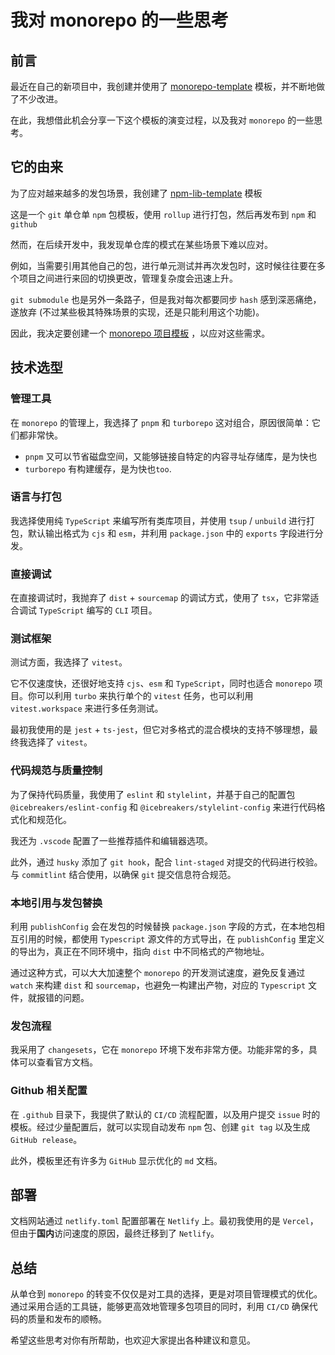 # 我对 monorepo 的一些思考

## 前言

最近在自己的新项目中，我创建并使用了 [monorepo-template](https://github.com/sonofmagic/monorepo-template) 模板，并不断地做了不少改进。

在此，我想借此机会分享一下这个模板的演变过程，以及我对 `monorepo` 的一些思考。

## 它的由来

为了应对越来越多的发包场景，我创建了 [npm-lib-template](https://github.com/sonofmagic/npm-lib-template) 模板

这是一个 `git` 单仓单 `npm` 包模板，使用 `rollup` 进行打包，然后再发布到 `npm` 和 `github`

然而，在后续开发中，我发现单仓库的模式在某些场景下难以应对。

例如，当需要引用其他自己的包，进行单元测试并再次发包时，这时候往往要在多个项目之间进行来回的切换更改，管理复杂度会迅速上升。

`git submodule` 也是另外一条路子，但是我对每次都要同步 `hash` 感到深恶痛绝，遂放弃 (不过某些极其特殊场景的实现，还是只能利用这个功能)。

因此，我决定要创建一个 [monorepo 项目模板](https://github.com/sonofmagic/monorepo-template) ，以应对这些需求。

## 技术选型

### 管理工具

在 `monorepo` 的管理上，我选择了 `pnpm` 和 `turborepo` 这对组合，原因很简单：它们都非常快。

- `pnpm` 又可以节省磁盘空间，又能够链接自特定的内容寻址存储库，是为快也
- `turborepo` 有构建缓存，是为快也`too`.

### 语言与打包

我选择使用纯 `TypeScript` 来编写所有类库项目，并使用 `tsup` / `unbuild` 进行打包，默认输出格式为 `cjs` 和 `esm`，并利用 `package.json` 中的 `exports` 字段进行分发。

### 直接调试

在直接调试时，我抛弃了 `dist` + `sourcemap` 的调试方式，使用了 `tsx`，它非常适合调试 `TypeScript` 编写的 `CLI` 项目。

### 测试框架

测试方面，我选择了 `vitest`。

它不仅速度快，还很好地支持 `cjs`、`esm` 和 `TypeScript`，同时也适合 `monorepo` 项目。你可以利用 `turbo` 来执行单个的 `vitest` 任务，也可以利用 `vitest.workspace` 来进行多任务测试。

最初我使用的是 `jest` + `ts-jest`，但它对多格式的混合模块的支持不够理想，最终我选择了 `vitest`。

### 代码规范与质量控制

为了保持代码质量，我使用了 `eslint` 和 `stylelint`，并基于自己的配置包 `@icebreakers/eslint-config` 和 `@icebreakers/stylelint-config` 来进行代码格式化和规范化。

我还为 `.vscode` 配置了一些推荐插件和编辑器选项。

此外，通过 `husky` 添加了 `git hook`，配合 `lint-staged` 对提交的代码进行校验。与 `commitlint` 结合使用，以确保 `git` 提交信息符合规范。

### 本地引用与发包替换

利用 `publishConfig` 会在发包的时候替换 `package.json` 字段的方式，在本地包相互引用的时候，都使用 `Typescript` 源文件的方式导出，在 `publishConfig` 里定义的导出为，真正在不同环境中，指向 `dist` 中不同格式的产物地址。

通过这种方式，可以大大加速整个 `monorepo` 的开发测试速度，避免反复通过 `watch` 来构建 `dist` 和 `sourcemap`，也避免一构建出产物，对应的 `Typescript` 文件，就报错的问题。

### 发包流程

我采用了 `changesets`，它在 `monorepo` 环境下发布非常方便。功能非常的多，具体可以查看官方文档。

### Github 相关配置

在 `.github` 目录下，我提供了默认的 `CI/CD` 流程配置，以及用户提交 `issue` 时的模板。经过少量配置后，就可以实现自动发布 `npm` 包、创建 `git tag` 以及生成 `GitHub release`。

此外，模板里还有许多为 `GitHub` 显示优化的 `md` 文档。

## 部署

文档网站通过 `netlify.toml` 配置部署在 `Netlify` 上。最初我使用的是 `Vercel`，但由于**国内**访问速度的原因，最终迁移到了 `Netlify`。

## 总结

从单仓到 `monorepo` 的转变不仅仅是对工具的选择，更是对项目管理模式的优化。通过采用合适的工具链，能够更高效地管理多包项目的同时，利用 `CI/CD` 确保代码的质量和发布的顺畅。

希望这些思考对你有所帮助，也欢迎大家提出各种建议和意见。
